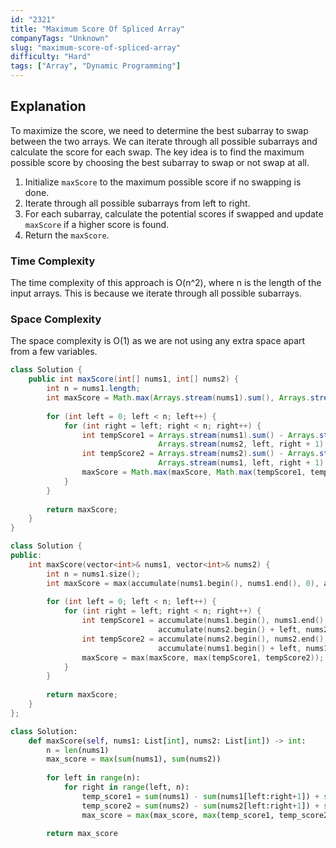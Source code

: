 ```yaml
---
id: "2321"
title: "Maximum Score Of Spliced Array"
companyTags: "Unknown"
slug: "maximum-score-of-spliced-array"
difficulty: "Hard"
tags: ["Array", "Dynamic Programming"]
---
```


## Explanation
To maximize the score, we need to determine the best subarray to swap between the two arrays. We can iterate through all possible subarrays and calculate the score for each swap. The key idea is to find the maximum possible score by choosing the best subarray to swap or not swap at all.

1. Initialize `maxScore` to the maximum possible score if no swapping is done.
2. Iterate through all possible subarrays from left to right.
3. For each subarray, calculate the potential scores if swapped and update `maxScore` if a higher score is found.
4. Return the `maxScore`.

### Time Complexity
The time complexity of this approach is O(n^2), where n is the length of the input arrays. This is because we iterate through all possible subarrays.

### Space Complexity
The space complexity is O(1) as we are not using any extra space apart from a few variables.
```java
class Solution {
    public int maxScore(int[] nums1, int[] nums2) {
        int n = nums1.length;
        int maxScore = Math.max(Arrays.stream(nums1).sum(), Arrays.stream(nums2).sum());
        
        for (int left = 0; left < n; left++) {
            for (int right = left; right < n; right++) {
                int tempScore1 = Arrays.stream(nums1).sum() - Arrays.stream(nums1, left, right + 1).sum() +
                                 Arrays.stream(nums2, left, right + 1).sum();
                int tempScore2 = Arrays.stream(nums2).sum() - Arrays.stream(nums2, left, right + 1).sum() +
                                 Arrays.stream(nums1, left, right + 1).sum();
                maxScore = Math.max(maxScore, Math.max(tempScore1, tempScore2));
            }
        }
        
        return maxScore;
    }
}
```

```cpp
class Solution {
public:
    int maxScore(vector<int>& nums1, vector<int>& nums2) {
        int n = nums1.size();
        int maxScore = max(accumulate(nums1.begin(), nums1.end(), 0), accumulate(nums2.begin(), nums2.end(), 0));
        
        for (int left = 0; left < n; left++) {
            for (int right = left; right < n; right++) {
                int tempScore1 = accumulate(nums1.begin(), nums1.end(), 0) - accumulate(nums1.begin() + left, nums1.begin() + right + 1, 0) +
                                 accumulate(nums2.begin() + left, nums2.begin() + right + 1, 0);
                int tempScore2 = accumulate(nums2.begin(), nums2.end(), 0) - accumulate(nums2.begin() + left, nums2.begin() + right + 1, 0) +
                                 accumulate(nums1.begin() + left, nums1.begin() + right + 1, 0);
                maxScore = max(maxScore, max(tempScore1, tempScore2));
            }
        }
        
        return maxScore;
    }
};
```

```python
class Solution:
    def maxScore(self, nums1: List[int], nums2: List[int]) -> int:
        n = len(nums1)
        max_score = max(sum(nums1), sum(nums2))
        
        for left in range(n):
            for right in range(left, n):
                temp_score1 = sum(nums1) - sum(nums1[left:right+1]) + sum(nums2[left:right+1])
                temp_score2 = sum(nums2) - sum(nums2[left:right+1]) + sum(nums1[left:right+1])
                max_score = max(max_score, max(temp_score1, temp_score2))
        
        return max_score
```